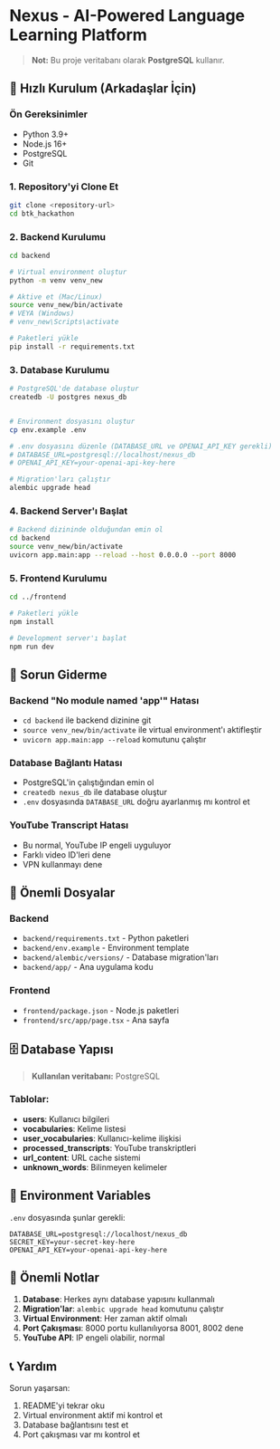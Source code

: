 # Nexus - AI-Powered Language Learning Platform

> **Not:** Bu proje veritabanı olarak **PostgreSQL** kullanır.

## 🚀 Hızlı Kurulum (Arkadaşlar İçin)

### Ön Gereksinimler
- Python 3.9+ 
- Node.js 16+
- PostgreSQL
- Git

### 1. Repository'yi Clone Et
```bash
git clone <repository-url>
cd btk_hackathon
```

### 2. Backend Kurulumu
```bash
cd backend

# Virtual environment oluştur
python -m venv venv_new

# Aktive et (Mac/Linux)
source venv_new/bin/activate
# VEYA (Windows)
# venv_new\Scripts\activate

# Paketleri yükle
pip install -r requirements.txt
```

### 3. Database Kurulumu
```bash
# PostgreSQL'de database oluştur
createdb -U postgres nexus_db


# Environment dosyasını oluştur
cp env.example .env

# .env dosyasını düzenle (DATABASE_URL ve OPENAI_API_KEY gerekli)
# DATABASE_URL=postgresql://localhost/nexus_db
# OPENAI_API_KEY=your-openai-api-key-here

# Migration'ları çalıştır
alembic upgrade head
```

### 4. Backend Server'ı Başlat
```bash
# Backend dizininde olduğundan emin ol
cd backend
source venv_new/bin/activate
uvicorn app.main:app --reload --host 0.0.0.0 --port 8000
```

### 5. Frontend Kurulumu
```bash
cd ../frontend

# Paketleri yükle
npm install

# Development server'ı başlat
npm run dev
```

## 🔧 Sorun Giderme

### Backend "No module named 'app'" Hatası
- `cd backend` ile backend dizinine git
- `source venv_new/bin/activate` ile virtual environment'ı aktifleştir
- `uvicorn app.main:app --reload` komutunu çalıştır

### Database Bağlantı Hatası
- PostgreSQL'in çalıştığından emin ol
- `createdb nexus_db` ile database oluştur
- `.env` dosyasında `DATABASE_URL` doğru ayarlanmış mı kontrol et

### YouTube Transcript Hatası
- Bu normal, YouTube IP engeli uyguluyor
- Farklı video ID'leri dene
- VPN kullanmayı dene

## 📁 Önemli Dosyalar

### Backend
- `backend/requirements.txt` - Python paketleri
- `backend/env.example` - Environment template
- `backend/alembic/versions/` - Database migration'ları
- `backend/app/` - Ana uygulama kodu

### Frontend
- `frontend/package.json` - Node.js paketleri
- `frontend/src/app/page.tsx` - Ana sayfa

## 🗄️ Database Yapısı

> **Kullanılan veritabanı:** PostgreSQL

### Tablolar:
- **users**: Kullanıcı bilgileri
- **vocabularies**: Kelime listesi
- **user_vocabularies**: Kullanıcı-kelime ilişkisi
- **processed_transcripts**: YouTube transkriptleri
- **url_content**: URL cache sistemi
- **unknown_words**: Bilinmeyen kelimeler

## 🔑 Environment Variables

`.env` dosyasında şunlar gerekli:
```env
DATABASE_URL=postgresql://localhost/nexus_db
SECRET_KEY=your-secret-key-here
OPENAI_API_KEY=your-openai-api-key-here
```

## 🚨 Önemli Notlar

1. **Database**: Herkes aynı database yapısını kullanmalı
2. **Migration'lar**: `alembic upgrade head` komutunu çalıştır
3. **Virtual Environment**: Her zaman aktif olmalı
4. **Port Çakışması**: 8000 portu kullanılıyorsa 8001, 8002 dene
5. **YouTube API**: IP engeli olabilir, normal

## 📞 Yardım

Sorun yaşarsan:
1. README'yi tekrar oku
2. Virtual environment aktif mi kontrol et
3. Database bağlantısını test et
4. Port çakışması var mı kontrol et

